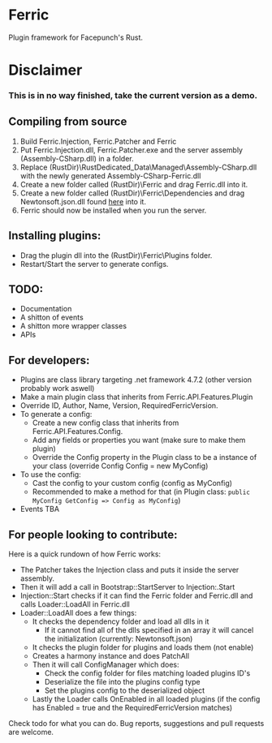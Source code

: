# Ferric
Plugin framework for Facepunch's Rust.

# Disclaimer
### This is in no way finished, take the current version as a demo.

## Compiling from source
1. Build Ferric.Injection, Ferric.Patcher and Ferric
2. Put Ferric.Injection.dll, Ferric.Patcher.exe and the server assembly (Assembly-CSharp.dll) in a folder.
3. Replace (RustDir)\RustDedicated_Data\Managed\Assembly-CSharp.dll with the newly generated Assembly-CSharp-Ferric.dll
4. Create a new folder called (RustDir)\Ferric and drag Ferric.dll into it.
5. Create a new folder called (RustDir)\Ferric\Dependencies and drag Newtonsoft.json.dll found [here](https://github.com/JamesNK/Newtonsoft.Json/releases/download/13.0.1/Json130r1.zip) into it.
6. Ferric should now be installed when you run the server.

## Installing plugins:
- Drag the plugin dll into the (RustDir)\Ferric\Plugins folder.
- Restart/Start the server to generate configs.

## TODO:
- Documentation
- A shitton of events
- A shitton more wrapper classes
- APIs

## For developers:
- Plugins are class library targeting .net framework 4.7.2 (other version probably work aswell)
- Make a main plugin class that inherits from Ferric.API.Features.Plugin
- Override ID, Author, Name, Version, RequiredFerricVersion.
- To generate a config:
  - Create a new config class that inherits from Ferric.API.Features.Config.
  - Add any fields or properties you want (make sure to make them plugin)
  - Override the Config property in the Plugin class to be a instance of your class (override Config Config = new MyConfig)
- To use the config:
  - Cast the config to your custom config (config as MyConfig)
  - Recommended to make a method for that (in Plugin class: ```public MyConfig GetConfig => Config as MyConfig```)
- Events TBA

## For people looking to contribute:
Here is a quick rundown of how Ferric works:

- The Patcher takes the Injection class and puts it inside the server assembly.
- Then it will add a call in Bootstrap::StartServer to Injection:.Start
- Injection::Start checks if it can find the Ferric folder and Ferric.dll and calls Loader::LoadAll in Ferric.dll
- Loader::LoadAll does a few things:
  - It checks the dependency folder and load all dlls in it
    - If it cannot find all of the dlls specified in an array it will cancel the initialization (currently: Newtonsoft.json)
  - It checks the plugin folder for plugins and loads them (not enable)
  - Creates a harmony instance and does PatchAll
  - Then it will call ConfigManager which does:
    - Check the config folder for files matching loaded plugins ID's
    - Deserialize the file into the plugins config type
    - Set the plugins config to the deserialized object
  - Lastly the Loader calls OnEnabled in all loaded plugins (if the config has Enabled = true and the RequiredFerricVersion matches)

Check todo for what you can do.
Bug reports, suggestions and pull requests are welcome.
